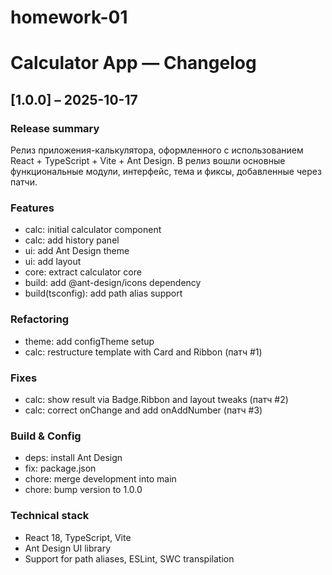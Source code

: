 # homework-01

# Calculator App — Changelog

## [1.0.0] – 2025-10-17

### Release summary

Релиз приложения-калькулятора, оформленного с использованием React + TypeScript + Vite + Ant Design.
В релиз вошли основные функциональные модули, интерфейс, тема и фиксы, добавленные через патчи.

### Features

- calc: initial calculator component
- calc: add history panel
- ui: add Ant Design theme
- ui: add layout
- core: extract calculator core
- build: add @ant-design/icons dependency
- build(tsconfig): add path alias support

### Refactoring

- theme: add configTheme setup
- calc: restructure template with Card and Ribbon (патч #1)

### Fixes

- calc: show result via Badge.Ribbon and layout tweaks (патч #2)
- calc: correct onChange and add onAddNumber (патч #3)

### Build & Config

- deps: install Ant Design
- fix: package.json
- chore: merge development into main
- chore: bump version to 1.0.0

### Technical stack

- React 18, TypeScript, Vite
- Ant Design UI library
- Support for path aliases, ESLint, SWC transpilation
